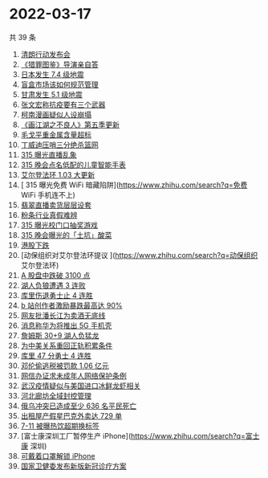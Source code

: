 # 2022-03-17

共 39 条

<!-- BEGIN ZHIHUSEARCH -->
<!-- 最后更新时间 Thu Mar 17 2022 21:21:22 GMT+0800 (China Standard Time) -->
1. [清朗行动发布会](https://www.zhihu.com/search?q=清朗行动)
1. [《猎罪图鉴》导演亲自答](https://www.zhihu.com/search?q=猎罪图鉴)
1. [日本发生 7.4 级地震](https://www.zhihu.com/search?q=日本地震)
1. [盲盒市场该如何规范管理](https://www.zhihu.com/search?q=盲盒)
1. [甘肃发生 5.1 级地震](https://www.zhihu.com/search?q=甘肃地震)
1. [张文宏称抗疫要有三个武器](https://www.zhihu.com/search?q=张文宏)
1. [柯南漫画疑似人设崩塌 ](https://www.zhihu.com/search?q=柯南)
1. [《画江湖之不良人》第五季更新](https://www.zhihu.com/search?q=画江湖之不良人)
1. [毛戈平重金属含量超标](https://www.zhihu.com/search?q=毛戈平)
1. [丁威迪压哨三分绝杀篮网](https://www.zhihu.com/search?q=篮网)
1. [315 曝光直播乱象](https://www.zhihu.com/search?q=直播乱象)
1. [315 晚会点名低配的儿童智能手表](https://www.zhihu.com/search?q=智能儿童手表)
1. [ 艾尔登法环 1.03 大更新](https://www.zhihu.com/search?q=艾尔登法环更新)
1. [ 315 曝光免费 WiFi 暗藏陷阱](https://www.zhihu.com/search?q=免费 WiFi 手机连不上)
1. [翡翠直播卖货层层设套](https://www.zhihu.com/search?q=翡翠直播虚假宣传)
1. [粉条行业真假难辨](https://www.zhihu.com/search?q=粉条行业)
1. [315 曝光校门口抽奖游戏](https://www.zhihu.com/search?q=校园门口抽奖游戏)
1. [315 晚会曝光的「土坑」酸菜](https://www.zhihu.com/search?q=「土坑」酸菜)
1. [港股下跌](https://www.zhihu.com/search?q=港股下跌)
1. [动保组织对艾尔登法环提议 ](https://www.zhihu.com/search?q=动保组织 艾尔登法环)
1. [A 股盘中跌破 3100 点](https://www.zhihu.com/search?q=A股)
1. [湖人负狼遭遇 3 连败](https://www.zhihu.com/search?q=湖人)
1. [库里伤退勇士止 4 连胜](https://www.zhihu.com/search?q=勇士)
1. [b 站创作者激励暴跌最高达 90% ](https://www.zhihu.com/search?q=哔哩哔哩)
1. [网友批潘长江为卖酒无底线](https://www.zhihu.com/search?q=潘长江卖酒)
1. [消息称华为将推出 5G 手机壳](https://www.zhihu.com/search?q=5G手机壳)
1. [詹姆斯 30+9 湖人负猛龙](https://www.zhihu.com/search?q=湖人)
1. [为中美关系重回正轨积累条件](https://www.zhihu.com/search?q=中美关系)
1. [库里 47 分勇士 4 连胜](https://www.zhihu.com/search?q=勇士)
1. [邓伦偷逃税被罚款 1.06 亿元](https://www.zhihu.com/search?q=邓伦偷逃税被查)
1. [网信办证求未成年人网络保护条例](https://www.zhihu.com/search?q=游戏防沉迷)
1. [武汉疫情疑似与美国进口冰鲜龙虾相关](https://www.zhihu.com/search?q=武汉疫情)
1. [河北廊坊全域封控管理](https://www.zhihu.com/search?q=河北廊坊)
1. [俄乌冲突已造成至少 636 名平民死亡](https://www.zhihu.com/search?q=俄乌冲突造成平民死亡)
1. [出租屋产假星巴克外卖达 729 单](https://www.zhihu.com/search?q=假星巴克)
1. [7-11 被曝热饮超期换标签](https://www.zhihu.com/search?q=热饮超期换标签)
1. [富士康深圳工厂暂停生产 iPhone](https://www.zhihu.com/search?q=富士康 深圳)
1. [可戴着口罩解锁 iPhone](https://www.zhihu.com/search?q=iPhone)
1. [国家卫健委发布新版新冠诊疗方案](https://www.zhihu.com/search?q=新版新冠诊疗方案)
<!-- END ZHIHUSEARCH -->
